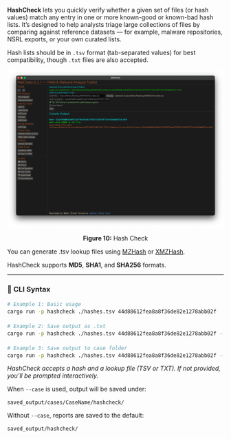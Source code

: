 **HashCheck** lets you quickly verify whether a given set of files (or hash values) match any entry in one or more known-good or known-bad hash lists. It’s designed to help analysts triage large collections of files by comparing against reference datasets — for example, malware repositories, NSRL exports, or your own curated lists.

Hash lists should be in `.tsv` format (tab-separated values) for best compatibility, though `.txt` files are also accepted.

![HashCheck](../images/hashcheck.png)

<p align="center"><strong>Figure 10:</strong> Hash Check</p>

You can generate .tsv lookup files using [MZHash](mzhash.md) or [XMZHash](xmzhash.md).

HashCheck supports **MD5**, **SHA1**, and **SHA256** formats.

---

### 🔧 CLI Syntax

```bash
# Example 1: Basic usage
cargo run -p hashcheck ./hashes.tsv 44d88612fea8a8f36de82e1278abb02f

# Example 2: Save output as .txt
cargo run -p hashcheck ./hashes.tsv 44d88612fea8a8f36de82e1278abb02f -- -o -t

# Example 3: Save output to case folder
cargo run -p hashcheck ./hashes.tsv 44d88612fea8a8f36de82e1278abb02f -- -o -t --case CaseName
```

*HashCheck accepts a hash and a lookup file (TSV or TXT). If not provided, you’ll be prompted interactively.*

When `--case` is used, output will be saved under:

```
saved_output/cases/CaseName/hashcheck/
```

Without `--case`, reports are saved to the default:

```
saved_output/hashcheck/
```